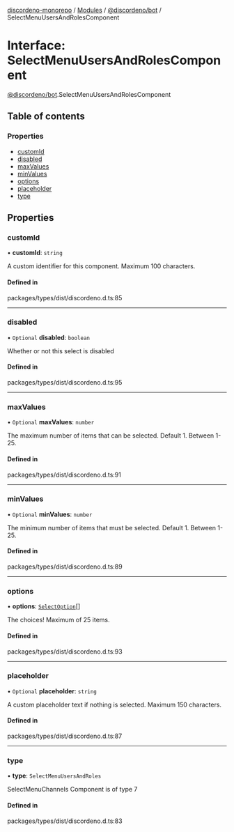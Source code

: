[discordeno-monorepo](../README.md) / [Modules](../modules.md) / [@discordeno/bot](../modules/discordeno_bot.md) / SelectMenuUsersAndRolesComponent

# Interface: SelectMenuUsersAndRolesComponent

[@discordeno/bot](../modules/discordeno_bot.md).SelectMenuUsersAndRolesComponent

## Table of contents

### Properties

- [customId](discordeno_bot.SelectMenuUsersAndRolesComponent.md#customid)
- [disabled](discordeno_bot.SelectMenuUsersAndRolesComponent.md#disabled)
- [maxValues](discordeno_bot.SelectMenuUsersAndRolesComponent.md#maxvalues)
- [minValues](discordeno_bot.SelectMenuUsersAndRolesComponent.md#minvalues)
- [options](discordeno_bot.SelectMenuUsersAndRolesComponent.md#options)
- [placeholder](discordeno_bot.SelectMenuUsersAndRolesComponent.md#placeholder)
- [type](discordeno_bot.SelectMenuUsersAndRolesComponent.md#type)

## Properties

### customId

• **customId**: `string`

A custom identifier for this component. Maximum 100 characters.

#### Defined in

packages/types/dist/discordeno.d.ts:85

---

### disabled

• `Optional` **disabled**: `boolean`

Whether or not this select is disabled

#### Defined in

packages/types/dist/discordeno.d.ts:95

---

### maxValues

• `Optional` **maxValues**: `number`

The maximum number of items that can be selected. Default 1. Between 1-25.

#### Defined in

packages/types/dist/discordeno.d.ts:91

---

### minValues

• `Optional` **minValues**: `number`

The minimum number of items that must be selected. Default 1. Between 1-25.

#### Defined in

packages/types/dist/discordeno.d.ts:89

---

### options

• **options**: [`SelectOption`](discordeno_bot.SelectOption.md)[]

The choices! Maximum of 25 items.

#### Defined in

packages/types/dist/discordeno.d.ts:93

---

### placeholder

• `Optional` **placeholder**: `string`

A custom placeholder text if nothing is selected. Maximum 150 characters.

#### Defined in

packages/types/dist/discordeno.d.ts:87

---

### type

• **type**: `SelectMenuUsersAndRoles`

SelectMenuChannels Component is of type 7

#### Defined in

packages/types/dist/discordeno.d.ts:83
